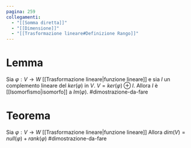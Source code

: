 ```yaml
---
pagina: 259
collegamenti:
  - "[[Somma diretta]]"
  - "[[Dimensione]]"
  - "[[Trasformazione lineare#Definizione Rango]]"
---
```

# Lemma
Sia $\varphi:V\to W$ [[Trasformazione lineare|funzione lineare]] e sia $I$ un complemento lineare del $ker(\varphi)$ in $V$. 
$V = ker(\varphi)\oplus I$.
Allora $I$ è [[Isomorfismo|isomorfo]] a $Im(\varphi)$.
#dimostrazione-da-fare 
# Teorema
Sia $\varphi:V\to W$ [[Trasformazione lineare|funzione lineare]]
Allora $dim(V)=null(\varphi)+rank(\varphi)$
#dimostrazione-da-fare 